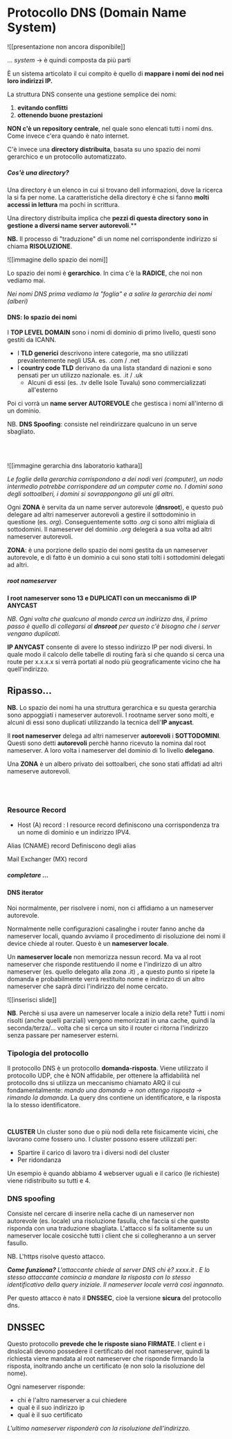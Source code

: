 # Protocollo DNS (Domain Name System)
![[presentazione non ancora disponibile]]

... *system* -> è quindi composta da più parti

È un sistema articolato il cui compito è quello di **mappare i nomi dei nod nei loro indirizzi IP.**

La struttura DNS consente una gestione semplice dei nomi:
1. **evitando conflitti**
2. **ottenendo buone prestazioni**

**NON c'è un repository centrale**, nel quale sono elencati tutti i nomi dns. Come invece c'era quando è nato internet.

C'è invece una **directory distribuita**, basata su uno spazio dei nomi gerarchico e un protocollo automatizzato.

##### Cos'è una directory?
Una directory è un elenco in cui si trovano dell informazioni, dove la ricerca la si fa per nome. La caratteristiche della directory è che si fanno **molti accessi in lettura** ma pochi in scrittura.

Una directory distribuita implica che **pezzi di questa directory sono in gestione a diversi name server autorevoli**.**

**NB.** Il processo di "traduzione" di un nome nel corrispondente indirizzo si chiama **RISOLUZIONE**.

![[immagine dello spazio dei nomi]]

Lo spazio dei nomi è **gerarchico**. In cima c'è la **RADICE**, che noi non vediamo mai.

*Nei nomi DNS prima vediamo la "foglia" e a salire la gerarchia dei nomi (alberi)*

#### DNS: lo spazio dei nomi
I **TOP LEVEL DOMAIN** sono i nomi di dominio di primo livello, questi sono gestiti da ICANN.

- I **TLD generici** descrivono intere categorie, ma sno utilizzati prevalentemente negli USA. es. .com / .net 
- I **country code TLD** derivano da una lista standard di nazioni e sono pensati per un utilizzo nazionale. es. .it / .uk
	- Alcuni di essi (es. .tv delle Isole Tuvalu) sono commercializzati all'esterno

Poi ci vorrà un **name server AUTOREVOLE** che gestisca i nomi all'interno di un dominio.

NB. **DNS Spoofing**: consiste nel reindirizzare qualcuno in un serve sbagliato.

<br>
<br>

![[immagine gerarchia dns laboratorio kathara]]

*Le foglie della gerarchia corrispondono a dei nodi veri (computer), un nodo intermedio potrebbe corrispondere ad un computer come no. 
I domini sono degli sottoalberi, i domini si sovrappongono gli uni gli altri.*

Ogni **ZONA** è servita da un name server autorevole (**dnsroot**), e questo può delegare ad altri nameserver autorevoli a gestire il sottodominio in questione (es. *org*). Conseguentemente sotto *.org* ci sono altri migliaia di sottodomini. Il nameserver del dominio *.org* delegerà a sua volta ad altri nameserver autorevoli.

**ZONA**: è una porzione dello spazio dei nomi gestita da un nameserver autorevole, e di fatto è un dominio a cui sono stati tolti i sottodomini delegati ad altri.

##### root nameserver
**I root nameserver sono 13 e DUPLICATI con un meccanismo di IP ANYCAST**

*NB. Ogni volta che qualcuno al mondo cerca un indirizzo dns, il primo passo è quello di collegarsi al **dnsroot** per questo c'è bisogno che i server vengano duplicati.* 

**IP ANYCAST** consente di avere lo stesso indirizzo IP per nodi diversi. In quale modo il calcolo delle tabelle di routing farà si che quando si cerca una route per x.x.x.x si verrà portati al nodo più geograficamente vicino che ha quell'indirizzo.

## Ripasso...

**NB.** Lo spazio dei nomi ha una struttura gerarchica e su questa gerarchia sono appoggiati i nameserver autorevoli. I rootname server sono molti, e alcuni di essi sono duplicati utilizzando la tecnica dell'**IP anycast**.

Il **root nameserver** delega ad altri nameserver **autorevoli** i **SOTTODOMINI**. Questi sono detti **autorevoli** perchè hanno ricevuto la nomina dal root nameserver. A loro volta i nameserver del dominio di 1o livello **delegano**.

Una **ZONA** è un albero privato dei sottoalberi, che sono stati affidati ad altri nameserve autorevoli.

<br>
<br>

### Resource Record
- Host (A) record : I resource record definiscono una corrispondenza tra un nome di dominio e un indirizzo IPV4.

Alias (CNAME) record
Definiscono degli alias

Mail Exchanger (MX) record

##### completare ...



#### DNS iterator
Noi normalmente, per risolvere i nomi, non ci affidiamo a un nameserver autorevole. 

Normalmente nelle configurazioni casalinghe i router fanno anche da nameserver locali, quando avviamo il procedimento di risoluzione dei nomi il device chiede al router. Questo è un **nameserver locale**.

Un **nameserver locale** non memorizza nessun record. Ma va al root nameserver che risponde restituendo il nome e l'indirizzo di un altro nameserver (es. quello delegato alla zona .it) , a questo punto si ripete la domanda e probabilmente verrà restituito nome e indirizzo di un altro nameserver che saprà dirci l'indirizzo del nome cercato.

![[inserisci slide]]

**NB**. Perchè si usa avere un nameserver locale a inizio della rete?
Tutti i nomi risolti (anche quelli parziali) vengono memorizzati in una cache, quindi la seconda/terza/... volta che si cerca un sito il router ci ritorna l'indirizzo senza passare per nameserver esterni.

### Tipologia del protocollo
Il protocollo DNS è un protocollo **domanda-risposta**. Viene utilizzato il protocollo UDP, che è NON affidabile, per ottenere la affidabilità nel protocollo dns si utilizza un meccanismo chiamato ARQ il cui fondamentalmente: *mando una domanda -> non ottengo risposta -> rimando la domanda*. La query dns contiene un identificatore, e la risposta la lo stesso identificatore.

<br>

**CLUSTER**
Un cluster sono due o più nodi della rete fisicamente vicini, che lavorano come fossero uno. I cluster possono essere utilizzati per:
- Spartire il carico di lavoro tra i diversi nodi del cluster
- Per ridondanza

Un esempio è quando abbiamo 4 webserver uguali e il carico (le richieste) viene ridistribuito su tutti e 4.

### DNS spoofing
Consiste nel cercare di inserire nella cache di un nameserver non autorevole (es. locale) una risoluzione fasulla, che faccia si che questo risponda con una traduzione sbagliata.
L'attacco si fa solitamente su un nameserver locale cosicchè tutti i client che si collegheranno a un server fasullo.


NB. L'https risolve questo attacco.

***Come funziona?***
*L'attaccante chiede al server DNS chi è? xxxx.it . E lo stesso attaccante comincia a mandare la risposta con lo stesso identificativo della query iniziale. Il nameserver locale verrà così ingannato.*

Per questo attacco è nato il **DNSSEC**, cioè la versione **sicura** del protocollo dns.


## DNSSEC
Questo protocollo **prevede che le risposte siano FIRMATE**. I client e i dnslocali devono possedere il certificato del root nameserver, quindi la richiesta viene mandata al root nameserver che risponde firmando la risposta, inoltrando anche un certificato (e non solo la risoluzione del nome).

Ogni nameserver risponde:
- chi è l'altro nameserver a cui chiedere
- qual è il suo indirizzo ip
- qual è il suo certificato

*L'ultimo nameserver risponderà con la risoluzione dell'indirizzo.*


